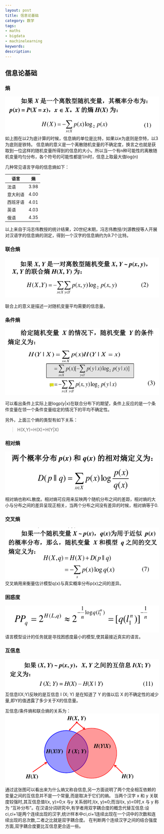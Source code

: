 ```yaml
---
layout: post
title: 信息论基础
category: 数学
tags: 
- maths
- bigdata
- machinelearning
keywords: 
description: 
---
```


## 信息论基础

### 熵
![](/img/entropy.png)
如上图在以2为底计算的时候，信息熵的单位是比特，如果以e为底则是奈特，以3为底则是铁特。
信息熵的意义是一个离散随机变量的不确定度，换言之也就是获取到一位这样的随机变量所得到的信息的大小。所以当一个有n种可能性的离散随机变量均匀分布，各个符号的可能性都是1/n时，信息上取最大值log(n)

几种常见语言字母的信息熵如下：

|语言|熵|
|----|----|
|法语|3.98|
|意大利语|4.00|
|西班牙语|4.01|
|英语|4.03|
|俄语|4.35|
以上来自于冯志伟教授的统计结果，20世纪末期，冯志伟教授/刘源教授等人开展对汉语字的信息熵的测定，得到一个汉字的信息熵约为9.7个比特。

### 联合熵
![](/img/joinentropy.png)

联合上的意义是描述一对随机变量平均需要的信息量。

### 条件熵
![](/img/conditionentropy.png)

可以看出条件上实际上是logp(y|x)在联合分布下的期望，条件上反应的是一个条件变量在领一个条件变量给定的情况下的平均不确定性。

另外，上面三个熵的类型有如下关系：
> H(X,Y)=H(X)+H(Y|X)

### 相对熵
![](/img/relativeentropy.png)
相对熵也称KL散度。相对熵可应用来反映两个随机分布之间的差距，相对熵的大小与分布之间的差异呈现正相关，当两个分布之间没有差异的时候，相对熵等于0.

### 交叉熵
![](/img/crossentropy.png)
交叉熵用来衡量估计模型q(x)与真实概率分布p(x)之间的差异。

### 困惑度
![](/img/perplexity.png)
语言模型设计的任务就是寻找困惑度最小的模型,使其最接近真实的语言。

### 互信息
![](/img/mutualinfo.png)
互信息I(X;Y)反映的是互信息 I (X; Y) 是在知道了 Y 的值以后 X 的不确定性的减少量,即Y的值透露了多少关于X的信息量。

互信息/条件熵和联合熵的关系为：
![](/img/1.png)
通过这张图可以看出来为什么熵又称自信息,另一方面说明了两个完全相互依赖的变量之间的互信息并不是一个常量,而是取决于它们的熵。
当两个汉字 x 和 y 关联度较强时,其互信息值I(x, y)>0;x 与y 关系弱时,I(x, y)≈0;而当I(x, y)&lt;0时,x 与 y 称为 “互补分布”。在汉语分词研究中,有学者用双字耦合度的概念代替互信息:设 ci,ci+1是两个连续出现的汉字,统计样本中ci,ci+1连续出现在一个词中的次数和连续出现的总次数,二者之比就是双字耦合度。
在判断两个连续汉字之间的结合强度方面,双字耦合度要比互信息更合适一些。
